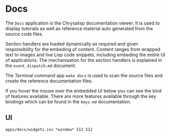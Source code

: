 # Docs

The `Docs` application is the Chrysalisp documentation viewer. It is used to
display tutorials as well as reference material auto generated from the source
code files.

Section handlers are loaded dynamically as required and given responsibility
for the embeding of content. Content ranges from wrapped text to images and
live Lisp code snippets, including embeding the entire UI of applications. The
mechanisation for the section handlers is explained in the `event_dispatch.md`
document.

The Terminal command app `make docs` is used to scan the source files and
create the reference documentation files.

If you hover the mouse over the embedded UI below you can see the kind of
features available. There are more features available through the key bindings
which can be found in the `keys.md` documentation.

## UI

```widget
apps/docs/widgets.inc *window* 512 512
```
